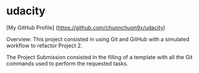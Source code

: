 # udacity
[My GitHub Profile]
(https://github.com/chuonchuon9x/udacity)

Overview:
This project consisted in using Git and GitHub with a simulated workflow to refactor Project 2.

The Project Submission consisted in the filling of a template with all the Git commands used to perform the requested tasks.